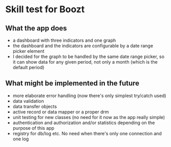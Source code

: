 # Skill test for Boozt
## What the app does

- a dashboard with three indicators and one graph
- the dashboard and the indicators are configurable by a date range picker element
- I decided for the graph to be handled by the same date range picker, so it can show data for any given period, not only a month (which is the default period) 

## What might be implemented in the future
- more elaborate error handling (now there's only simplest try/catch used)
- data validation
- data transfer objects
- active record or data mapper or a proper drm
- unit testing for new classes (no need for it now as the app really simple)
- authentication and authorization and/or statistics depending on the purpose of this app
- registry for db/log etc. No need when there's only one connection and one log
